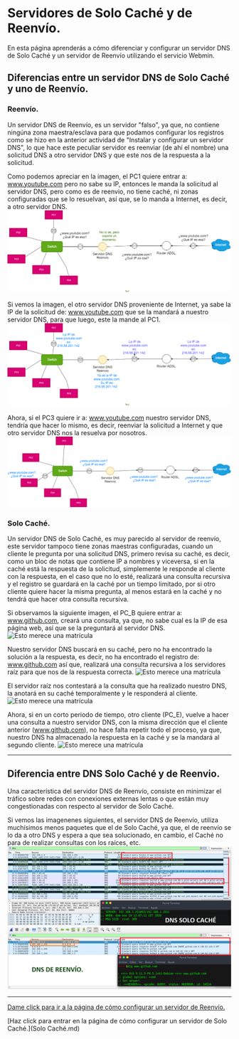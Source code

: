 # Servidores de Solo Caché y de Reenvío.

En esta página aprenderás a cómo diferenciar y configurar un servidor DNS de Solo Caché y un servidor de Reenvío utilizando el servicio Webmin.

## Diferencias entre un servidor DNS de Solo Caché y uno de Reenvío.

### Reenvío.

Un servidor DNS de Reenvío, es un servidor "falso", ya que, no contiene ningúna zona maestra/esclava para que podamos configurar los registros como se hizo en la anterior actividad de "Instalar y configurar un servidor DNS", lo que hace este peculiar servidor es reenviar (de ahí el nombre) una solicitud DNS a otro servidor DNS y que este nos de la respuesta a la solicitud.

Como podemos apreciar en la imagen, el PC1 quiere entrar a: www.youtube.com pero no sabe su IP, entonces le manda la solicitud al servidor DNS, pero como es de reenvio, no tiene caché, ni zonas configuradas que se lo resuelvan, así que, se lo manda a Internet, es decir, a otro servidor DNS.
![Esto merece una matrícula](Imagenes/Reenvio/reenvio.png)

Si vemos la imagen, el otro servidor DNS proveniente de Internet, ya sabe la IP de la solicitud de: www.youtube.com que se la mandará a nuestro servidor DNS, para que luego, este la mande al PC1.
![Esto merece una matrícula](Imagenes/Reenvio/reenvio2.png)

Ahora, si el PC3 quiere ir a: www.youtube.com nuestro servidor DNS, tendría que hacer lo mismo, es decir, reenviar la solicitud a Internet y que otro servidor DNS nos la resuelva por nosotros.
![Esto merece una matrícula](Imagenes/Reenvio/reenvio3.png)


### Solo Caché.

Un servidor DNS de Solo Caché, es muy parecido al servidor de reenvío, este servidor tampoco tiene zonas maestras configuradas, cuando un cliente le pregunta por una solicitud DNS, primero revisa su caché, es decir, como un bloc de notas que contiene IP a nombres y viceversa, si en la caché está la respuesta de la solicitud, simplemente le responde al cliente con la respuesta, en el caso que no lo esté, realizará una consulta recursiva y el registro se guardará en la caché por un tiempo limitado, por si otro cliente quiere hacer la misma pregunta, al menos estará en la caché y no tendrá que hacer otra consulta recursiva.

Si observamos la siguiente imagen, el PC_B quiere entrar a: www.github.com, creará una consulta, ya que, no sabe cual es la IP de esa página web, así que se la preguntará al servidor DNS.
![Esto merece una matrícula](Imagenes/Caché/1.png)

Nuestro servidor DNS buscará en su caché, pero no ha encontrado la solución a la respuesta, es decir, no ha encontrado el registro de: www.github.com así que, realizará una consulta recursiva a los servidores raíz para que nos de la respuesta correcta.
![Esto merece una matrícula](Imagenes/Caché/2.png)

El servidor raíz nos contestará a la consulta que ha realizado nuestro DNS, la anotará en su caché temporalmente y le responderá al cliente.
![Esto merece una matrícula](Imagenes/Caché/3.png)

Ahora, si en un corto periodo de tiempo, otro cliente (PC_E), vuelve a hacer una consulta a nuestro servidor DNS, con la misma dirección que el cliente anterior (www.github.com), no hace falta repetir todo el proceso, ya que, nuestro DNS ha almacenado la respuesta en la caché y se la mandará al segundo cliente.
![Esto merece una matrícula](Imagenes/Caché/final.png)

----

## Diferencia entre DNS Solo Caché y de Reenvio.

Una  característica del servidor DNS de Reenvío, consiste en minimizar el tráfico sobre redes con conexiones externas lentas o que están muy congestionadas con respecto al servidor de Solo Caché.

Si vemos las imagenenes siguientes, el servidor DNS de Reenvío, utiliza muchísimos menos paquetes que el de Solo Caché, ya que, el de reenvío se lo da a otro DNS y espera a que sea solucionado, en cambio, el Caché no para de realizar consultas con los raíces, etc.
![Esto merece una matrícula](Imagenes/lag.PNG)
![Esto merece una matrícula](Imagenes/lag_reenvio.PNG)

----

[Dame click para ir a la página de cómo configurar un servidor de Reenvío.](Reenvío.md)

[Haz click para entrar en la página de cómo configurar un servidor de Solo Caché.](Solo Caché.md)
